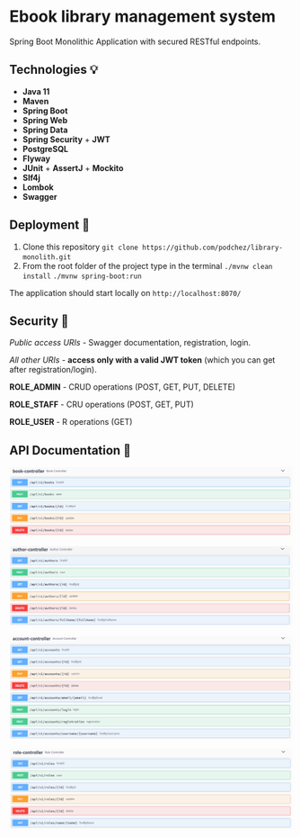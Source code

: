# Ebook library management system
Spring Boot Monolithic Application with secured RESTful endpoints.

## Technologies :bulb:
- **Java 11**
- **Maven**
- **Spring Boot**
- **Spring Web**
- **Spring Data**
- **Spring Security** + **JWT**
- **PostgreSQL**
- **Flyway**
- **JUnit** + **AssertJ** + **Mockito**
- **Slf4j**
- **Lombok**
- **Swagger**

## Deployment :rocket:
1) Clone this repository `git clone https://github.com/podchez/library-monolith.git`
2) From the root folder of the project type in the terminal `./mvnw clean install` `./mvnw spring-boot:run`

The application should start locally on `http://localhost:8070/`


## Security :closed_lock_with_key:
*Public access URIs* - Swagger documentation, registration, login.

*All other URIs* - **access only with a valid JWT token** (which you can get after registration/login).

**ROLE_ADMIN** - CRUD operations (POST, GET, PUT, DELETE)

**ROLE_STAFF** - CRU operations (POST, GET, PUT)

**ROLE_USER**  - R operations (GET)


## API Documentation 📄
![books](docs/docs-books.png)

![authors](docs/docs-authors.png)

![accounts](docs/docs-accounts.png)

![roles](docs/docs-roles.png)
